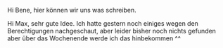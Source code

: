 Hi Bene, hier können wir uns was schreiben.

Hi Max, sehr gute Idee. Ich hatte gestern noch einiges wegen den Berechtigungen nachgeschaut, aber leider bisher noch nichts gefunden
aber über das Wochenende werde ich das hinbekommen ^^